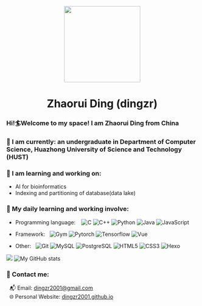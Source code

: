<p align="center">
 <img width="200px" src="https://cdn.pixabay.com/photo/2016/05/26/13/51/dog-1417208_1280.png"  />
 <h1 align="center">Zhaorui Ding (dingzr)</h2>
 
</p>

<!--
**dingzr2001/dingzr2001** is a ✨ _special_ ✨ repository because its `README.md` (this file) appears on your GitHub profile.

Here are some ideas to get you started:

- 🔭 I’m currently working on ...
- 🌱 I’m currently learning ...
- 👯 I’m looking to collaborate on ...
- 🤔 I’m looking for help with ...
- 💬 Ask me about ...
- 📫 How to reach me: ...
- 😄 Pronouns: ...
- ⚡ Fun fact: ...
-->
### Hi!🏄Welcome to my space! I am Zhaorui Ding from China
### 👔 I am currently: an undergraduate in Department of Computer Science, Huazhong University of Science and Technology (HUST)
### 📖 I am learning and working on:
- AI for bioinformatics
- Indexing and partitioning of database(data lake)
### 🧰 My daily learning and working involve:
- <p>Programming language: &nbsp;&nbsp;
  <img alt="C" src="https://img.shields.io/badge/-C-45b8d8?style=flat-square&logo=c&logoColor=white" />
  <img alt="C++" src="https://img.shields.io/badge/-C++-0072E3?style=flat-square&logo=cplusplus&logoColor=white" />
  <img alt="Python" src="https://img.shields.io/badge/-Python-FFDC35?style=flat-square&logo=python&logoColor=blue" />
  <img alt="Java" src="https://img.shields.io/badge/-Java-FF8000?style=flat-square&logo=java&logoColor=white" />
  <img alt="JavaScript" src="https://img.shields.io/badge/-JavaScript-000000?style=flat-square&logo=javascript&logoColor=FF60AF" />
</p>

- <p>Framework:&nbsp;&nbsp;
  <img alt="Gym" src="https://img.shields.io/badge/-Gym-FFBFFF?style=flat-square&logo=openaigym&logoColor=white" />
  <img alt="Pytorch" src="https://img.shields.io/badge/-Pytorch-B15BFF?style=flat-square&logo=Pytorch&logoColor=orange" />
  <img alt="Tensorflow" src="https://img.shields.io/badge/-Tensorflow-4F4F4F?style=flat-square&logo=tensorflow&logoColor=FFA042" />
  <img alt="Vue" src="https://img.shields.io/badge/-Vue-00A600?style=flat-square&logo=vuedotjs&logoColor=white" />
</p>

- <p>Other:&nbsp;&nbsp;
  <img alt="Git" src="https://img.shields.io/badge/-Git-FF2D2D?style=flat-square&logo=git&logoColor=white" />
  <img alt="MySQL" src="https://img.shields.io/badge/-MySQL-408080?style=flat-square&logo=mysql&logoColor=EA7500" />
  <img alt="PostgreSQL" src="https://img.shields.io/badge/-PostgreSQL-ffffff?style=flat-square&logo=postgresql&logoColor=0072E3" />
  <img alt="HTML5" src="https://img.shields.io/badge/-HTML-AFAF61?style=flat-square&logo=html5&logoColor=white" />
  <img alt="CSS3" src="https://img.shields.io/badge/-CSS-FF9D6F?style=flat-square&logo=css3&logoColor=white" />
  <img alt="Hexo" src="https://img.shields.io/badge/-Hexo-4A4AFF?style=flat-square&logo=hexo&logoColor=white" />
</p>

![](https://github-readme-stats.vercel.app/api/top-langs/?username=dingzr2001&theme=dark&layout=compact&hide=css,html)
![My GitHub stats](https://github-readme-stats.vercel.app/api?username=dingzr2001&show_icons=true&theme=radical)
### 📠 Contact me: 
&nbsp;&nbsp;📬 Email: [dingzr2001@gmail.com](mailto:dingzr2001@gmail.com)<br/>
&nbsp;&nbsp;🌐 Personal Website: [dingzr2001.github.io](https://dingzr2001.github.io)


